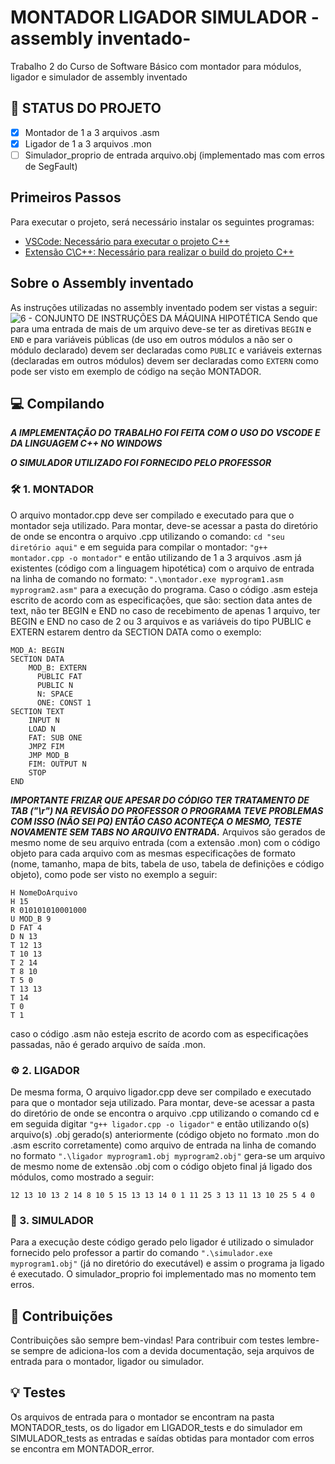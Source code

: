 # MONTADOR LIGADOR SIMULADOR -assembly inventado-
Trabalho 2 do Curso de Software Básico com montador para módulos, ligador e simulador de assembly inventado 

## 🚧 STATUS DO PROJETO
- [x] Montador de 1 a 3 arquivos .asm
- [x] Ligador de 1 a 3 arquivos .mon
- [ ] Simulador_proprio de entrada arquivo.obj (implementado mas com erros de SegFault)

## Primeiros Passos

Para executar o projeto, será necessário instalar os seguintes programas:

- [VSCode: Necessário para executar o projeto C++](https://code.visualstudio.com/download)
- [Extensão C\C++: Necessário para realizar o build do projeto C++](https://code.visualstudio.com/download)

## Sobre o Assembly inventado
As instruções utilizadas no assembly inventado podem ser vistas a seguir:
![6 - CONJUNTO DE INSTRUÇÕES DA MÁQUINA HIPOTÉTICA](https://user-images.githubusercontent.com/72531807/113185256-9fac0800-922c-11eb-84fd-fa2b32eed7ab.png)
Sendo que para uma entrada de mais de um arquivo deve-se ter as diretivas ```BEGIN``` e ```END``` e para variáveis públicas (de uso em outros módulos a não ser o módulo declarado) devem ser declaradas como ```PUBLIC``` e variáveis externas (declaradas em outros módulos) devem ser declaradas como ```EXTERN``` como pode ser visto em exemplo de código na seção MONTADOR.

## 💻 Compilando
***A IMPLEMENTAÇÃO DO TRABALHO FOI FEITA COM O USO DO VSCODE E DA LINGUAGEM C++ NO WINDOWS***   

***O SIMULADOR UTILIZADO FOI FORNECIDO PELO PROFESSOR***

### 🛠 1.  MONTADOR
O arquivo montador.cpp deve ser compilado e executado para que o montador seja utilizado. Para montar, deve-se acessar a pasta do diretório de onde se encontra o arquivo .cpp utilizando o comando: 
```cd "seu diretório aqui"``` 
e em seguida para compilar o montador:
```"g++ montador.cpp -o montador"``` 
e então utilizando de 1 a 3 arquivos .asm já existentes (código com a linguagem hipotética) com o arquivo de entrada na linha de comando no formato: 
```".\montador.exe myprogram1.asm myprogram2.asm"``` 
para a execução do programa. Caso o código .asm esteja escrito de acordo com as especificações, que são: section data antes de text, não ter BEGIN e END no caso de recebimento de apenas 1 arquivo, ter BEGIN e END no caso de 2 ou 3 arquivos e as variáveis do tipo PUBLIC e EXTERN estarem dentro da SECTION DATA como o exemplo:
```
MOD_A: BEGIN
SECTION DATA
    MOD_B: EXTERN
	  PUBLIC FAT
	  PUBLIC N
	  N: SPACE
	  ONE: CONST 1
SECTION TEXT
    INPUT N
    LOAD N
    FAT: SUB ONE
    JMPZ FIM
    JMP MOD_B
    FIM: OUTPUT N
    STOP
END
```
***IMPORTANTE FRIZAR QUE APESAR DO CÓDIGO TER TRATAMENTO DE TAB ("\r") NA REVISÃO DO PROFESSOR O PROGRAMA TEVE PROBLEMAS COM ISSO (NÃO SEI PQ) ENTÃO CASO ACONTEÇA O MESMO, TESTE NOVAMENTE SEM TABS NO ARQUIVO ENTRADA.*** Arquivos são gerados de mesmo nome de seu arquivo entrada (com a extensão .mon) com o código objeto para cada arquivo com as mesmas especificações de formato (nome, tamanho, mapa de bits, tabela de uso, tabela de definições e código objeto), como pode ser visto no exemplo a seguir:
```
H NomeDoArquivo
H 15
R 010101010001000
U MOD_B 9
D FAT 4
D N 13
T 12 13
T 10 13
T 2 14
T 8 10
T 5 0
T 13 13
T 14
T 0
T 1
```
caso o código .asm não esteja escrito de acordo com as especificações passadas, não é gerado arquivo de saída .mon. 
 

### ⚙️ 2.  LIGADOR
De mesma forma, O arquivo ligador.cpp deve ser compilado e executado para que o montador seja utilizado. Para montar, deve-se acessar a pasta do diretório de onde se encontra o arquivo .cpp utilizando o comando cd e em seguida digitar ```"g++ ligador.cpp -o ligador"``` e então utilizando o(s) arquivo(s) .obj gerado(s) anteriormente (código objeto no formato .mon do .asm escrito corretamente) como arquivo de entrada na linha de comando no formato ```".\ligador myprogram1.obj myprogram2.obj"``` gera-se um arquivo de mesmo nome de extensão .obj com o código objeto final já ligado dos módulos, como mostrado a seguir:
```
12 13 10 13 2 14 8 10 5 15 13 13 14 0 1 11 25 3 13 11 13 10 25 5 4 0 
```
  
### 🚀 3.  SIMULADOR
Para a execução deste código gerado pelo ligador é utilizado o simulador fornecido pelo professor a partir do comando ```".\simulador.exe myprogram1.obj"``` (já no diretório do executável) e assim o programa ja ligado é executado. O simulador_proprio foi implementado mas no momento tem erros.

## 💜 Contribuições
Contribuições são sempre bem-vindas! Para contribuir com testes lembre-se sempre de adiciona-los com a devida documentação, seja arquivos de entrada para o montador, ligador ou simulador.

## 💡 Testes
Os arquivos de entrada para o montador se encontram na pasta MONTADOR_tests, os do ligador em LIGADOR_tests e do simulador em SIMULADOR_tests as entradas e saídas obtidas para montador com erros se encontra em MONTADOR_error.
